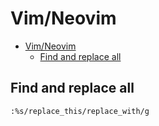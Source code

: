 # Vim/Neovim
<!--ts-->
   * [Vim/Neovim](vim.md#vimneovim)
      * [Find and replace all](vim.md#find-and-replace-all)

<!-- Added by: runner, at: Thu Jan 21 08:14:11 UTC 2021 -->

<!--te-->

## Find and replace all
```vim
:%s/replace_this/replace_with/g
```

